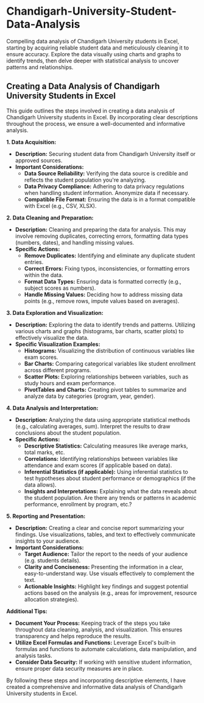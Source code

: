 # Chandigarh-University-Student-Data-Analysis
Compelling data analysis of Chandigarh University students in Excel, starting by acquiring reliable student data and meticulously cleaning it to ensure accuracy.  Explore the data visually using charts and graphs to identify trends, then delve deeper with statistical analysis to uncover patterns and relationships.  

## Creating a Data Analysis of Chandigarh University Students in Excel

This guide outlines the steps involved in creating a data analysis of Chandigarh University students in Excel. By incorporating clear descriptions throughout the process, we ensure a well-documented and informative analysis.

**1. Data Acquisition:**

* **Description:** Securing student data from Chandigarh University itself or approved sources. 
* **Important Considerations:**
    * **Data Source Reliability:** Verifying the data source is credible and reflects the student population you're analyzing.
    * **Data Privacy Compliance:** Adhering to data privacy regulations when handling student information. Anonymize data if necessary.
    * **Compatible File Format:** Ensuring the data is in a format compatible with Excel (e.g., CSV, XLSX).

**2. Data Cleaning and Preparation:**

* **Description:** Cleaning and preparing the data for analysis. This may involve removing duplicates, correcting errors, formatting data types (numbers, dates), and handling missing values.
* **Specific Actions:**
    * **Remove Duplicates:** Identifying and eliminate any duplicate student entries.
    * **Correct Errors:** Fixing typos, inconsistencies, or formatting errors within the data.
    * **Format Data Types:** Ensuring data is formatted correctly (e.g., subject scores as numbers).
    * **Handle Missing Values:** Deciding how to address missing data points (e.g., remove rows, impute values based on averages).

**3. Data Exploration and Visualization:**

* **Description:** Exploring the data to identify trends and patterns. Utilizing various charts and graphs (histograms, bar charts, scatter plots) to effectively visualize the data.
* **Specific Visualization Examples:**
    * **Histograms:** Visualizing the distribution of continuous variables like exam scores.
    * **Bar Charts:** Comparing categorical variables like student enrollment across different programs.
    * **Scatter Plots:** Exploring relationships between variables, such as study hours and exam performance.
    * **PivotTables and Charts:** Creating pivot tables to summarize and analyze data by categories (program, year, gender).

**4. Data Analysis and Interpretation:**

* **Description:** Analyzing the data using appropriate statistical methods (e.g., calculating averages, sum). Interpret the results to draw conclusions about the student population.
* **Specific Actions:**
    * **Descriptive Statistics:** Calculating measures like average marks, total marks, etc.
    * **Correlations:** Identifying relationships between variables like attendance and exam scores (if applicable based on data).
    * **Inferential Statistics (if applicable):** Using inferential statistics to test hypotheses about student performance or demographics (if the data allows).
    * **Insights and Interpretations:** Explaining what the data reveals about the student population. Are there any trends or patterns in academic performance, enrollment by program, etc.?

**5. Reporting and Presentation:**

* **Description:** Creating a clear and concise report summarizing your findings. Use visualizations, tables, and text to effectively communicate insights to your audience.
* **Important Considerations:**
    * **Target Audience:** Tailor the report to the needs of your audience (e.g. students details).
    * **Clarity and Conciseness:** Presenting the information in a clear, easy-to-understand way. Use visuals effectively to complement the text.
    * **Actionable Insights:** Highlight key findings and suggest potential actions based on the analysis (e.g., areas for improvement, resource allocation strategies).

**Additional Tips:**

* **Document Your Process:** Keeping track of the steps you take throughout data cleaning, analysis, and visualization. This ensures transparency and helps reproduce the results.
* **Utilize Excel Formulas and Functions:** Leverage Excel's built-in formulas and functions to automate calculations, data manipulation, and analysis tasks.
* **Consider Data Security:** If working with sensitive student information, ensure proper data security measures are in place.

By following these steps and incorporating descriptive elements, I have created a comprehensive and informative data analysis of Chandigarh University students in Excel. 
